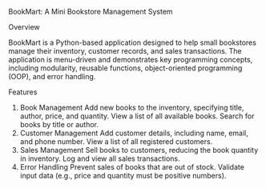 BookMart: A Mini Bookstore Management System

Overview

BookMart is a Python-based application designed to help small bookstores manage their inventory, customer records, and sales transactions. The application is menu-driven and demonstrates key programming concepts, including modularity, reusable functions, object-oriented programming (OOP), and error handling.

Features
1. Book Management
Add new books to the inventory, specifying title, author, price, and quantity.
View a list of all available books.
Search for books by title or author.
2. Customer Management
Add customer details, including name, email, and phone number.
View a list of all registered customers.
3. Sales Management
Sell books to customers, reducing the book quantity in inventory.
Log and view all sales transactions.
4. Error Handling
Prevent sales of books that are out of stock.
Validate input data (e.g., price and quantity must be positive numbers).